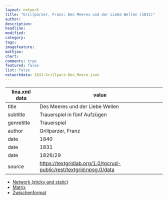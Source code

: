 ```yaml
---
layout: network
title: "Grillparzer, Franz: Des Meeres und der Liebe Wellen (1831)"
author:
description:
headline:
modified:
category:
tags:
imagefeature: 
mathjax: 
chart: 
comments: true
featured: false
list: false
networkdata: 1831-Grillparz-Des_Meere.json
---
```

lina.xml data  | value
------------- | -------------
title|Des Meeres und der Liebe Wellen
subtitle|Trauerspiel in fünf Aufzügen
genretitle|Trauerspiel
author|Grillparzer, Franz
date|1840
date|1831
date|1826/29
source|https://textgridlab.org/1.0/tgcrud-public/rest/textgrid:npsg.0/data


* [Network (sticky and static)](/network10)
* [Matrix](/matrix10)
* [Zwischenformat](/lina10 )
